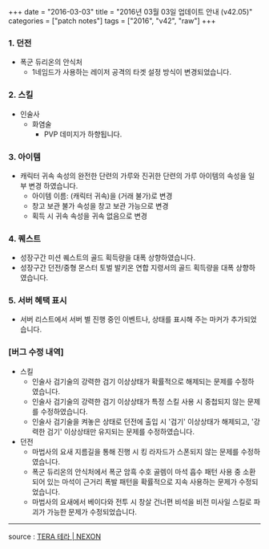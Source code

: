 +++
date = "2016-03-03"
title = "2016년 03월 03일 업데이트 안내 (v42.05)"
categories = ["patch notes"]
tags = ["2016", "v42", "raw"]
+++

### 1. 던전
- 폭군 듀리온의 안식처
  - 1네임드가 사용하는 레이저 공격의 타겟 설정 방식이 변경되었습니다.

### 2. 스킬
- 인술사
  - 화염술
    - PVP 데미지가 하향됩니다.

### 3. 아이템
- 캐릭터 귀속 속성의 완전한 단련의 가루와 진귀한 단련의 가루 아이템의 속성을 일부 변경 하였습니다.
  - 아이템 이름: (캐릭터 귀속)을 (거래 불가)로 변경 
  - 창고 보관 불가 속성을 창고 보관 가능으로 변경
  - 획득 시 귀속 속성을 귀속 없음으로 변경

### 4. 퀘스트
- 성장구간 미션 퀘스트의 골드 획득량을 대폭 상향하였습니다.
- 성장구간 던전/중형 몬스터 토벌 발키온 연합 지령서의 골드 획득량을 대폭 상향하였습니다.

### 5. 서버 혜택 표시
- 서버 리스트에서 서버 별 진행 중인 이벤트나, 상태를 표시해 주는 마커가 추가되었습니다.

### [버그 수정 내역]
- 스킬
  - 인술사 검기술의 강력한 검기 이상상태가 확률적으로 해제되는 문제를 수정하였습니다.
  - 인술사 검기술의 강력한 검기 이상상태가 특정 스킬 사용 시 중첩되지 않는 문제를 수정하였습니다.
  - 인술사 검기술을 켜놓은 상태로 던전에 출입 시 '검기' 이상상태가 해제되고, '강력한 검기' 이상상태만 유지되는 문제를 수정하였습니다.
- 던전
  - 마법사의 요새 지름길을 통해 진행 시 킹 라자드가 스폰되지 않는 문제를 수정하였습니다.
  - 폭군 듀리온의 안식처에서 폭군 암흑 수호 골렘이 마석 흡수 패턴 사용 중 소환되어 있는 마석이 근거리 폭발 패턴을 확률적으로 지속 사용하는 문제가 수정되었습니다.
  - 마법사의 요새에서 베이다와 전투 시 창살 건너편 비석을 비전 미사일 스킬로 파괴가 가능한 문제가 수정되었습니다.

----

source : [TERA 테라 | NEXON](http://tera.nexon.com/news/update/view.aspx?n4articlesn=)